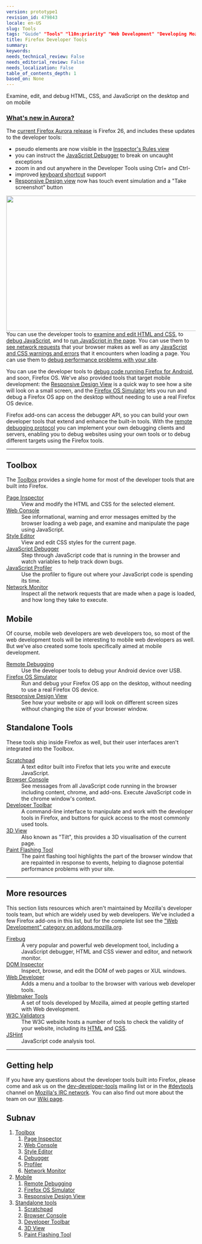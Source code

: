 ```yaml
---
version: prototype1
revision_id: 479843
locale: en-US
slug: Tools
tags: "Guide" "Tools" "l10n:priority" "Web Development" "Developing Mozilla" "Web Development:Tools"
title: Firefox Developer Tools
summary: 
keywords: 
needs_technical_review: False
needs_editorial_review: False
needs_localization: False
table_of_contents_depth: 1
based_on: None
---
```

<div class="summary">
  Examine, edit, and debug HTML, CSS, and JavaScript on the desktop and on mobile</div>
<div class="column-container zone-callout">
  <h3 id="What's_new_in_Aurora.3F"><a href="https://hacks.mozilla.org/2013/09/new-features-in-the-firefox-developer-tools-episode-26/" title="https://hacks.mozilla.org/2013/08/new-features-of-firefox-developer-tools-episode-25/">What's new in Aurora?</a></h3>
  The <a href="http://www.mozilla.org/en-US/firefox/aurora/" title="http://www.mozilla.org/en-US/firefox/aurora/">current Firefox Aurora release</a> is Firefox 26, and includes these updates to the developer tools:
  <ul>
    <li>pseudo elements are now visible in the <a href="/en-US/docs/Tools/Page_Inspector#Rules_view">Inspector's Rules view</a></li>
    <li>you can instruct the <a href="/en-US/docs/Tools/Debugger">JavaScript Debugger</a> to break on uncaught exceptions</li>
    <li>zoom in and out anywhere in the Developer Tools using Ctrl+ and Ctrl-</li>
    <li>improved <a href="/en-US/docs/Tools/Keyboard_shortcuts">keyboard shortcut</a> support</li>
    <li><a href="/en-US/docs/Tools/Responsive_Design_View">Responsive Design view</a> now has touch event simulation and a "Take screenshot" button</li>
  </ul>
</div>
<div class="column-container">
  <p><img alt="" src="https://mdn.mozillademos.org/files/6111/debugger-800.png" style="width: 800px; height: 360px; display: block; margin-left: auto; margin-right: auto;" />You can use the developer tools to <a href="/en-US/docs/Tools/Page_Inspector" title="/en-US/docs/Tools/Page_Inspector">examine and edit HTML and CSS</a>, to <a href="/en-US/docs/Tools/Debugger" title="/en-US/docs/Tools/Debugger">debug JavaScript</a>, and to <a href="/en-US/docs/Tools/Web_Console#The_command_line_interpreter" title="/en-US/docs/Tools/Web_Console#The_command_line_interpreter">run JavaScript in the page</a>. You can use them to <a href="/en-US/docs/Tools/Network_Monitor" title="/en-US/docs/Tools/Network_Monitor">see network requests</a> that your browser makes as well as any <a href="/en-US/docs/Tools/Web_Console" title="/en-US/docs/Tools/Web_Console">JavaScript and CSS warnings and errors</a> that it encounters when loading a page. You can use them to <a href="/en-US/docs/Tools/Profiler" title="/en-US/docs/Tools/Profiler">debug performance problems with your site</a>.</p>
  <p>You can use the developer tools to <a href="/en-US/docs/Tools/Remote_Debugging" title="/en-US/docs/Tools/Remote_Debugging">debug code running Firefox for Android</a>, and soon, Firefox OS. We've also provided tools that target mobile development: the <a href="/en-US/docs/Tools/Responsive_Design_View" title="/en-US/docs/Tools/Responsive_Design_View">Responsive Design View</a> is a quick way to see how a site will look on a small screen, and the <a href="/en-US/docs/Tools/Firefox_OS_Simulator" title="/en-US/docs/https://developer.mozilla.org/en-US/docs/Tools/Firefox_OS_Simulator">Firefox OS Simulator</a> lets you run and debug a Firefox OS app on the desktop without needing to use a real Firefox OS device.</p>
  <p>Firefox add-ons can access the debugger API, so you can build your own developer tools that extend and enhance the built-in tools. With the <a href="https://wiki.mozilla.org/Remote_Debugging_Protocol" title="https://wiki.mozilla.org/Remote_Debugging_Protocol">remote debugging protocol</a> you can implement your own debugging clients and servers, enabling you to debug websites using your own tools or to debug different targets using the Firefox tools.</p>
</div>
<hr />
<div class="column-container">
  <div class="column-third">
    <h2 id="Tools" name="Tools">Toolbox</h2>
    <p>The <a href="/en-US/docs/Tools/Toolbox" title="/en-US/docs/Tools/Toolbox">Toolbox</a> provides a single home for most of the developer tools that are built into Firefox.</p>
    <dl>
      <dt>
        <a href="/en-US/docs/Tools/Page_Inspector" title="Tools/Page_Inspector">Page Inspector</a></dt>
      <dd>
        View and modify the HTML and CSS for the selected element.</dd>
      <dt>
        <a href="/en-US/docs/Tools/Web_Console" title="Tools/Web_Console">Web Console </a></dt>
      <dd>
        See informational, warning and error messages emitted by the browser loading a web page, and examine and manipulate the page using JavaScript.</dd>
      <dt>
        <a href="/en-US/docs/Tools/Style_Editor" title="Tools/Style_Editor">Style Editor</a></dt>
      <dd>
        View and edit CSS styles for the current page.</dd>
      <dt>
        <a href="/en-US/docs/Tools/Debugger" title="Tools/Debugger">JavaScript Debugger</a></dt>
      <dd>
        Step through JavaScript code that is running in the browser and watch variables to help track down bugs.</dd>
      <dt>
        <a href="/en-US/docs/Tools/Profiler" title="Tools/Profiler">JavaScript Profiler</a></dt>
      <dd>
        Use the profiler to figure out where your JavaScript code is spending its time.</dd>
      <dt>
        <a href="/en-US/docs/Tools/Network_Monitor" title="Tools/Network_Monitor">Network Monitor</a></dt>
      <dd>
        Inspect all the network requests that are made when a page is loaded, and how long they take to execute.</dd>
    </dl>
  </div>
  <div class="column-third">
    <h2 id="Mobile">Mobile</h2>
    <p>Of course, mobile web developers are web developers too, so most of the web development tools will be interesting to mobile web developers as well. But we've also created some tools specifically aimed at mobile development.</p>
    <dl>
      <dt>
        <a href="/en-US/docs/Tools/Remote_Debugging" title="Tools/Remote_Debugging">Remote Debugging</a></dt>
      <dd>
        Use the developer tools to debug your Android device over USB.</dd>
      <dt>
        <a href="/en-US/docs/Tools/Firefox_OS_Simulator" title="Tools/Firefox_OS_Simulator">Firefox OS Simulator</a></dt>
      <dd>
        Run and debug your Firefox OS app on the desktop, without needing to use a real Firefox OS device.</dd>
      <dt>
        <a href="/en-us/docs/Tools/Responsive_Design_View" title="/en-us/docs/Tools/Responsive_Design_View">Responsive Design View</a></dt>
      <dd>
        See how your website or app will look on different screen sizes without changing the size of your browser window.</dd>
    </dl>
  </div>
  <div class="column-third">
    <h2 id="Standalone_Tools">Standalone Tools</h2>
    <p>These tools ship inside Firefox as well, but their user interfaces aren't integrated into the Toolbox.</p>
    <dl>
      <dt>
        <a href="/en-US/docs/Tools/Scratchpad" title="Tools/Scratchpad">Scratchpad</a></dt>
      <dd>
        A text editor built into Firefox that lets you write and execute JavaScript.</dd>
      <dt>
        <a href="/en-us/docs/Tools/Browser_Console" title="/en-us/docs/Tools/Responsive_Design_View">Browser Console</a></dt>
      <dd>
        See messages from all JavaScript code running in the browser including content, chrome, and add-ons. Execute JavaScript code in the chrome window's context.</dd>
      <dt>
        <a href="https://developer.mozilla.org/en-US/docs/Tools/GCLI" title="en/Tools/GCLI">Developer Toolbar</a></dt>
      <dd>
        A command-line interface to manipulate and work with the developer tools in Firefox, and buttons for quick access to the most commonly used tools.</dd>
      <dt>
        <a href="/en-US/docs/Tools/3D_View" title="Tools/3D_View">3D View</a></dt>
      <dd>
        Also known as "Tilt", this provides a 3D visualisation of the current page.</dd>
      <dt>
        <a href="/en-US/docs/Tools/Paint_Flashing_Tool" title="Tools/Paint_Flashing_Tool">Paint Flashing Tool</a></dt>
      <dd>
        The paint flashing tool highlights the part of the browser window that are repainted in response to events, helping to diagnose potential performance problems with your site.</dd>
    </dl>
  </div>
</div>
<hr />
<h2 id="More_resources">More resources</h2>
<p>This section lists resources which aren't maintained by Mozilla's developer tools team, but which are widely used by web developers. We've included a few Firefox add-ons in this list, but for the complete list see the <a href="https://addons.mozilla.org/en-US/firefox/extensions/web-development/" title="https://addons.mozilla.org/en-US/firefox/extensions/web-development/">"Web Development" category on addons.mozilla.org</a>.</p>
<dl>
  <dt>
    <a href="https://www.getfirebug.com/" title="Firebug">Firebug</a></dt>
  <dd>
    A very popular and powerful web development tool, including a JavaScript debugger, HTML and CSS viewer and editor, and network monitor.</dd>
  <dt>
    <a href="https://developer.mozilla.org/en-US/docs/DOM_Inspector" title="DOM_Inspector">DOM Inspector</a></dt>
  <dd>
    Inspect, browse, and edit the DOM of web pages or XUL windows.</dd>
  <dt>
    <a href="https://addons.mozilla.org/en-US/firefox/addon/web-developer/" title="Web-Developer">Web Developer</a></dt>
  <dd>
    Adds a menu and a toolbar to the browser with various web developer tools.</dd>
  <dt>
    <a href="https://webmaker.org/en-US/tools/" title="https://webmaker.org/en-US/tools/">Webmaker Tools</a></dt>
  <dd>
    A set of tools developed by Mozilla, aimed at people getting started with Web development.</dd>
  <dt>
    <a href="http://www.w3.org/Status.html" title="W3C">W3C Validators</a></dt>
  <dd>
    The W3C website hosts a number of tools to check the validity of your website, including its <a href="http://validator.w3.org/" title="http://validator.w3.org/">HTML</a> and <a href="http://jigsaw.w3.org/css-validator/" title="http://jigsaw.w3.org/css-validator/">CSS</a>.</dd>
  <dt>
    <a href="http://www.jshint.com/" title="JSHint">JSHint</a></dt>
  <dd>
    JavaScript code analysis tool.</dd>
</dl>
<hr />
<h2 id="Getting_help">Getting help</h2>
<p>If you have any questions about the developer tools built into Firefox, please come and ask us on the <a href="https://lists.mozilla.org/listinfo/dev-developer-tools" title="https://lists.mozilla.org/listinfo/dev-developer-tools">dev-developer-tools</a> mailing list or in the <a href="http://mibbit.com/?channel=%23devtools&amp;server=irc.mozilla.org">#devtools</a> channel on <a href="http://irc.mozilla.org/">Mozilla's IRC network</a>. You can also find out more about the team on our <a href="https://wiki.mozilla.org/DevTools" title="https://wiki.mozilla.org/DevTools">Wiki page</a>.</p>
<h2 id="Subnav">Subnav</h2>
<ol>
  <li><a href="/en-US/docs/Tools/Toolbox">Toolbox</a>
    <ol>
      <li><a href="/en-US/docs/Tools/Page_Inspector" title="Tools/Page_Inspector">Page Inspector</a></li>
      <li><a href="/en-US/docs/Tools/Web_Console" title="Web Console">Web Console</a></li>
      <li><a href="/en-US/docs/Tools/Style_Editor" title="Style Editor">Style Editor</a></li>
      <li><a href="/en-US/docs/Tools/Debugger" title="Debugger">Debugger</a></li>
      <li><a href="/en-US/docs/Tools/Profiler" title="Profiler">Profiler</a></li>
      <li><a href="/en-US/docs/Tools/Network_Monitor" title="Network Monitor">Network Monitor</a></li>
    </ol>
  </li>
  <li><a href="#">Mobile</a>
    <ol>
      <li><a href="/en-US/docs/Tools/Remote_Debugging" title="Remote Debugging">Remote Debugging</a></li>
      <li><a href="/en-US/docs/Tools/Firefox_OS_Simulator" title="Firefox OS Simulator">Firefox OS Simulator</a></li>
      <li><a href="/en-US/docs/Tools/Responsive_Design_View" title="Responsive Design View">Responsive Design View</a></li>
    </ol>
  </li>
  <li><a href="#">Standalone tools</a>
    <ol>
      <li><a href="/en-US/docs/Tools/Scratchpad" title="Scratchpad">Scratchpad</a></li>
      <li><a href="/en-US/docs/Tools/Browser_Console" title="Browser Console">Browser Console</a></li>
      <li><a href="/en-US/docs/Tools/GCLI" title="GCLI">Developer Toolbar</a></li>
      <li><a href="/en-US/docs/Tools/3D_View" title="3D View">3D View</a></li>
      <li><a href="/en-US/docs/Tools/Paint_Flashing_Tool" title="Paint Flashing Tool">Paint Flashing Tool</a></li>
    </ol>
  </li>
</ol>
<p>&nbsp;</p>

